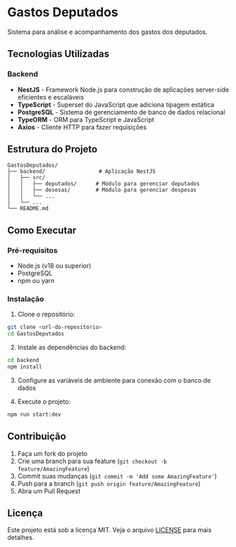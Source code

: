 # Gastos Deputados

Sistema para análise e acompanhamento dos gastos dos deputados.

## Tecnologias Utilizadas

### Backend
- **NestJS** - Framework Node.js para construção de aplicações server-side eficientes e escaláveis
- **TypeScript** - Superset do JavaScript que adiciona tipagem estática
- **PostgreSQL** - Sistema de gerenciamento de banco de dados relacional
- **TypeORM** - ORM para TypeScript e JavaScript
- **Axios** - Cliente HTTP para fazer requisições

## Estrutura do Projeto

```
GastosDeputados/
├── backend/                 # Aplicação NestJS
│   ├── src/
│   │   ├── deputados/      # Módulo para gerenciar deputados
│   │   ├── desesas/        # Módulo para gerenciar despesas
│   │   └── ...
│   └── ...
└── README.md
```

## Como Executar

### Pré-requisitos
- Node.js (v18 ou superior)
- PostgreSQL
- npm ou yarn

### Instalação

1. Clone o repositório:
```bash
git clone <url-do-repositorio>
cd GastosDeputados
```

2. Instale as dependências do backend:
```bash
cd backend
npm install
```

3. Configure as variáveis de ambiente para conexão com o banco de dados

4. Execute o projeto:
```bash
npm run start:dev
```

## Contribuição

1. Faça um fork do projeto
2. Crie uma branch para sua feature (`git checkout -b feature/AmazingFeature`)
3. Commit suas mudanças (`git commit -m 'Add some AmazingFeature'`)
4. Push para a branch (`git push origin feature/AmazingFeature`)
5. Abra um Pull Request

## Licença

Este projeto está sob a licença MIT. Veja o arquivo [LICENSE](LICENSE) para mais detalhes.
